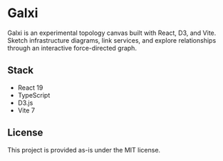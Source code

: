 # Galxi

Galxi is an experimental topology canvas built with React, D3, and Vite. Sketch infrastructure diagrams, link services, and explore relationships through an interactive force-directed graph.

## Stack

- React 19
- TypeScript
- D3.js
- Vite 7

## License

This project is provided as-is under the MIT license.

